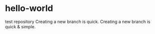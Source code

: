 # hello-world
test repository
Creating a new branch is quick.
Creating a new branch is quick & simple.